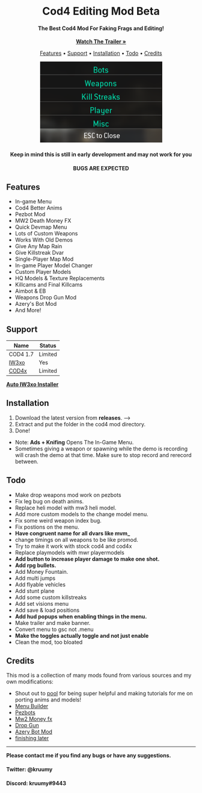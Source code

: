<h1 align="center">
  <br>
  Cod4 Editing Mod Beta
  <br>
</h1>

<h4 align="center">The Best Cod4 Mod For Faking Frags and Editing</a>!</h4>
<div align="center">
  <p align="center">
<a href="https://youtube.com/kruumy"><strong>Watch The Trailer »</strong></a>
   </p>
</div>
<p align="center">
  <a href="#features">Features</a> •
  <a href="#support">Support</a> •
  <a href="#installation">Installation</a> •
  <a href="#todo">Todo</a> •
  <a href="#credits">Credits</a>
</p>
<div align="center">
  <a href="https://github.com/kruumy/cod4-editing-mod">
    <img src="preview.png" alt="Preivew" width="325" height="215">
  </a>
</div>
<h4 align="center">Keep in mind this is still in early development and may not work for you</a></h4>
<h4 align="center">BUGS ARE EXPECTED</a></h4>

## Features

* In-game Menu
* Cod4 Better Anims
* Pezbot Mod
* MW2 Death Money FX 
* Quick Devmap Menu
* Lots of Custom Weapons
* Works With Old Demos
* Give Any Map Rain
* Give Killstreak Dvar
* Single-Player Map Mod
* In-game Player Model Changer 
* Custom Player Models
* HQ Models & Texture Replacements
* Killcams and Final Killcams
* Aimbot & EB
* Weapons Drop Gun Mod
* Azery's Bot Mod
* And More!

## Support

| Name | Status |
| --- | --- |
| COD4 1.7 | Limited |
| [IW3xo](https://github.com/xoxor4d/iw3xo-dev) | Yes |
| [COD4x](https://cod4x.me/) | Limited |

**[Auto IW3xo Installer](https://github.com/kruumy/iw3xo-one-click-installer)**

## Installation

1. Download the latest version from **releases**. -->
2. Extract and put the folder in the cod4 mod directory.
3. Done!

* Note: **Ads + Knifing** Opens The In-Game Menu.
* Sometimes giving a weapon or spawning while the demo is recording will crash the demo at that time. Make sure to stop record and rerecord between.

## Todo

* Make drop weapons mod work on pezbots
* Fix leg bug on death anims.
* Replace heli model with mw3 heli model.
* Add more custom models to the change model menu.
* Fix some weird weapon index bug.
* Fix postions on the menu.
* **Have congruent name for all dvars like mvm_**
* change timings on all weapons to be like promod.
* Try to make it work with stock cod4 and cod4x
* Replace playmodels with mwr playermodels
* **Add button to increase player damage to make one shot.**
* **Add rpg bullets.**
* Add Money Fountain.
* Add multi jumps
* Add flyable vehicles
* Add stunt plane
* Add some custom killstreaks
* Add set visions menu
* Add save & load positions
* **Add hud popups when enabling things in the menu.**
* Make trailer and make banner.
* Convert menu to gsc not .menu 
* **Make the toggles actually toggle and not just enable**
* Clean the mod, too bloated

## Credits

This mod is a collection of many mods found from various sources and my own modifications:

- Shout out to [pool](https://twitter.com/imopool718?s=21&t=q9WWY5n9WnWUmxNF_LifiQ) for being super helpful and making tutorials for me on porting anims and models!
- [Menu Builder](link)
- [Pezbots](link)
- [Mw2 Money fx](link)
- [Drop Gun](link)
- [Azery Bot Mod](link)
- [finishing later](link)

---

**Please contact me if you find any bugs or have any suggestions.**
#### Twitter: @kruumy
#### Discord: kruumy#9443


